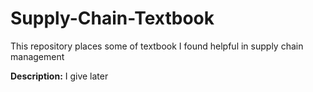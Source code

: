 # Supply-Chain-Textbook
This repository places some of textbook I found helpful in supply chain management

**Description:** I give later
